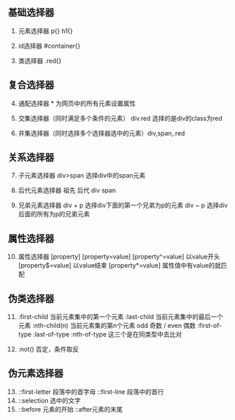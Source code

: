 <!--
 * @Author: water.li
 * @Date: 2021-11-19 10:55:25
 * @Description:
 * @FilePath: \notebook\样式与布局\选择器.md
-->
## 基础选择器

1. 元素选择器  p{} h1{}

2. id选择器  #container{}

3. 类选择器  .red{}

## 复合选择器

4. 通配选择器  *  为网页中的所有元素设置属性

5. 交集选择器（同时满足多个条件的元素） div.red 选择的是div的class为red

6. 并集选择器（同时选择多个选择器选中的元素）div,span,.red

## 关系选择器

7. 子元素选择器 div>span 选择div中的span元素

8. 后代元素选择器  祖先 后代  div span

9. 兄弟元素选择器  div + p  选择div下面的第一个兄弟为p的元素   div ~ p 选择div后面的所有为p的兄弟元素

## 属性选择器

10. 属性选择器 [property]  [property=value] [property^=value]  以value开头  [property$=value] 以value结束  [property*=value] 属性值中有value的就匹配

## 伪类选择器

11. :first-child 当前元素集中的第一个元素  :last-child 当前元素集中的最后一个元素  :nth-child(n) 当前元素集的第n个元素 odd 奇数 / even 偶数 :first-of-type :last-of-type :nth-of-type 这三个是在同类型中去比对

12. :not() 否定，条件取反

## 伪元素选择器

13. ::first-letter 段落中的首字母  ::first-line 段落中的首行
14. ::selection  选中的文字
15. ::before 元素的开始  ::after元素的末尾

